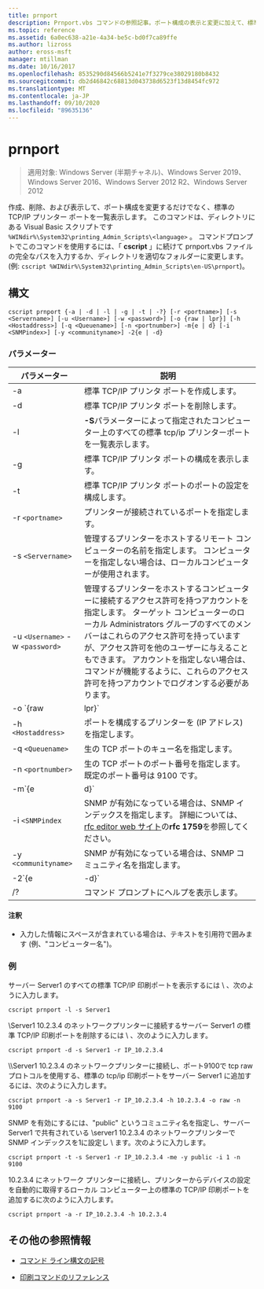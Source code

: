 ```yaml
---
title: prnport
description: Prnport.vbs コマンドの参照記事。ポート構成の表示と変更に加えて、標準の TCP/IP プリンターポートを作成、削除、および一覧表示します。
ms.topic: reference
ms.assetid: 6a0ec638-a21e-4a34-be5c-bd0f7ca89ffe
ms.author: lizross
author: eross-msft
manager: mtillman
ms.date: 10/16/2017
ms.openlocfilehash: 8535290d84566b5241e7f3279ce38029180b8432
ms.sourcegitcommit: db2d46842c68813d043738d6523f13d8454fc972
ms.translationtype: MT
ms.contentlocale: ja-JP
ms.lasthandoff: 09/10/2020
ms.locfileid: "89635136"
---
```

# <a name="prnport"></a>prnport

> 適用対象: Windows Server (半期チャネル)、Windows Server 2019、Windows Server 2016、Windows Server 2012 R2、Windows Server 2012

作成、削除、および表示して、ポート構成を変更するだけでなく、標準の TCP/IP プリンター ポートを一覧表示します。 このコマンドは、ディレクトリにある Visual Basic スクリプトです `%WINdir%\System32\printing_Admin_Scripts\<language>` 。 コマンドプロンプトでこのコマンドを使用するには、「 **cscript** 」に続けて prnport.vbs ファイルの完全なパスを入力するか、ディレクトリを適切なフォルダーに変更します。 (例: `cscript %WINdir%\System32\printing_Admin_Scripts\en-US\prnport`)。

## <a name="syntax"></a>構文

```
cscript prnport {-a | -d | -l | -g | -t | -?} [-r <portname>] [-s <Servername>] [-u <Username>] [-w <password>] [-o {raw | lpr}] [-h <Hostaddress>] [-q <Queuename>] [-n <portnumber>] -m{e | d} [-i <SNMPindex>] [-y <communityname>] -2{e | -d}
```

### <a name="parameters"></a>パラメーター

| パラメーター | 説明 |
|--|--|
| -a | 標準 TCP/IP プリンタ ポートを作成します。 |
| -d | 標準 TCP/IP プリンタ ポートを削除します。 |
| -l | **-S**パラメーターによって指定されたコンピューター上のすべての標準 tcp/ip プリンターポートを一覧表示します。 |
| -g | 標準 TCP/IP プリンタ ポートの構成を表示します。 |
| -t | 標準 TCP/IP プリンタ ポートのポートの設定を構成します。 |
| -r `<portname>` | プリンターが接続されているポートを指定します。 |
| -s `<Servername>` | 管理するプリンターをホストするリモート コンピューターの名前を指定します。 コンピューターを指定しない場合は、ローカルコンピューターが使用されます。 |
| -u `<Username>` -w `<password>` | 管理するプリンターをホストするコンピューターに接続するアクセス許可を持つアカウントを指定します。 ターゲット コンピューターのローカル Administrators グループのすべてのメンバーはこれらのアクセス許可を持っていますが、アクセス許可を他のユーザーに与えることもできます。 アカウントを指定しない場合は、コマンドが機能するように、これらのアクセス許可を持つアカウントでログオンする必要があります。 |
| -o `{raw|lpr}` | ポートが使用するプロトコル (TCP raw または TCP lpr) を指定します。 TCP raw プロトコルは、lpr プロトコルよりも Windows での高パフォーマンスプロトコルです。 使用してポート番号を必要に応じて指定生 TCP を使用する場合、 **-n** パラメーター。 既定のポート番号は 9100 です。 |
| -h `<Hostaddress>` | ポートを構成するプリンターを (IP アドレス) を指定します。 |
| -q `<Queuename>` | 生の TCP ポートのキュー名を指定します。 |
| -n `<portnumber>` | 生の TCP ポートのポート番号を指定します。 既定のポート番号は 9100 です。 |
| -m`{e|d}` | SNMP が有効になっているかどうかを指定します。 パラメーター **e** SNMP を使用します。 パラメーター **d** SNMP を無効にします。 |
| -i `<SNMPindex` | SNMP が有効になっている場合は、SNMP インデックスを指定します。 詳細については、 [rfc editor web サイト](https://www.ietf.org/rfc/rfc1759.txt?number=1759)の**rfc 1759**を参照してください。 |
| -y `<communityname>` | SNMP が有効になっている場合は、SNMP コミュニティ名を指定します。 |
| -2`{e|-d}` | TCP lpr ポートに対して、二重スプール (respooling とも呼ばれます) を有効にするかどうかを指定します。 TCP lpr は、プリンターに送信されるコントロールファイルに正確なバイト数を含める必要がありますが、プロトコルはローカルの印刷プロバイダーからカウントを取得できないため、二重スプールが必要です。 このため、ファイルが TCP lpr 印刷キューにスプールされると、ファイルは system32 ディレクトリ内の一時ファイルとしてもスプールされます。 TCP lpr は、一時ファイルのサイズを決定し、そのサイズを LPD を実行しているサーバーに送信します。 パラメーター **e** 二重スプールを使用します。 パラメーター **d** 二重スプールを無効にします。 |
| /? | コマンド プロンプトにヘルプを表示します。 |

#### <a name="remarks"></a>注釈

- 入力した情報にスペースが含まれている場合は、テキストを引用符で囲みます (例、"コンピューター名")。

### <a name="examples"></a>例

サーバー Server1 のすべての標準 TCP/IP 印刷ポートを表示するには \\ 、次のように入力します。

```
cscript prnport -l -s Server1
```

\Server1 10.2.3.4 のネットワークプリンターに接続するサーバー Server1 の標準 TCP/IP 印刷ポートを削除するには \\ 、次のように入力します。

```
cscript prnport -d -s Server1 -r IP_10.2.3.4
```

\\\Server1 10.2.3.4 のネットワークプリンターに接続し、ポート9100で tcp raw プロトコルを使用する、標準の tcp/ip 印刷ポートをサーバー Server1 に追加するには、次のように入力します。

```
cscript prnport -a -s Server1 -r IP_10.2.3.4 -h 10.2.3.4 -o raw -n 9100
```

SNMP を有効にするには、"public" というコミュニティ名を指定し、サーバー Server1 で共有されている \server1 10.2.3.4 のネットワークプリンターで SNMP インデックスを1に設定し \\ ます。次のように入力します。

```
cscript prnport -t -s Server1 -r IP_10.2.3.4 -me -y public -i 1 -n 9100
```

10.2.3.4 にネットワーク プリンターに接続し、プリンターからデバイスの設定を自動的に取得するローカル コンピューター上の標準の TCP/IP 印刷ポートを追加するに次のように入力します。

```
cscript prnport -a -r IP_10.2.3.4 -h 10.2.3.4
```

## <a name="additional-references"></a>その他の参照情報

- [コマンド ライン構文の記号](command-line-syntax-key.md)

- [印刷コマンドのリファレンス](print-command-reference.md)
